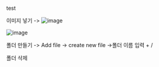 test

이미지 넣기 -> ![image](https://github.com/user-attachments/assets/c255eb24-577f-4f27-a294-cbd4423603e4)

![image](https://github.com/user-attachments/assets/016724cf-bbda-484d-bbcc-1ee6ee67c762)


폴더 만들기 -> Add file -> create new file ->폴더 이름 입력 + /


폴더 삭제
